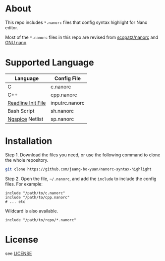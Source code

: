 # About

This repo includes `*.nanorc` files that config syntax highlight for Nano editor.

Most of the `*.nanorc` files in this repo are revised from [scopatz/nanorc](https://github.com/scopatz/nanorc) and [GNU nano](https://git.savannah.gnu.org/cgit/nano.git/tree/syntax).

# Supported Language

Language | Config File |
---      | ---         |
C        | c.nanorc    |
C++      | cpp.nanorc  |
[Readline Init File](https://www.gnu.org/software/bash/manual/html_node/Readline-Init-File.html) | inputrc.nanorc |
Bash Script | sh.nanorc |
[Ngspice](https://ngspice.sourceforge.io/index.html) Netlist | sp.nanorc |

# Installation

Step 1. Download the files you need, or use the following command to clone the whole repository.

```sh
git clone https://github.com/jeang-bo-yuan/nanorc-syntax-highlight
```

Step 2. Open the file, `~/.nanorc`, and add the `include` to include the config files. For example:

```nanorc
include "/path/to/c.nanorc"
include "/path/to/cpp.nanorc"
# ... etc
```

Wildcard is also available.

```nanorc
include "/path/to/repo/*.nanorc"
```

# License

see [LICENSE](LICENSE)
